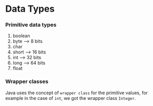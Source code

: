 # Data Types


### Primitive data types
1. boolean
1. byte --> 8 bits
1. char
1. short --> 16 bits
1. int --> 32 bits
1. long --> 64 bits
1. float

### Wrapper classes
Java uses the concept of `wrapper class` for the primitive values, for example in the case of `int`, we got the wrapper class `Integer`.